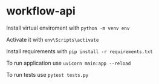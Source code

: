 # workflow-api
Install virtual enviroment with
`python -m venv env`

Activate it with
`env\Scripts\activate`

Install requirements with
`pip install -r requirements.txt`

To run application use
`uvicorn main:app --reload`

To run tests use
`pytest tests.py`
